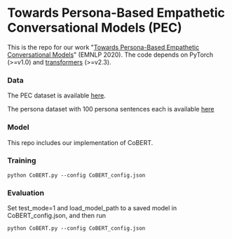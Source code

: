 # Towards Persona-Based Empathetic Conversational Models (PEC)
This is the repo for our work "[Towards Persona-Based Empathetic Conversational Models](https://arxiv.org/abs/2004.12316)" (EMNLP 2020). The code depends on PyTorch (>=v1.0) and [transformers]((https://github.com/huggingface/transformers)) (>=v2.3).


### Data
The PEC dataset is available [here](https://www.dropbox.com/s/9lhdf6iwv61xiao/cleaned.zip?dl=0).

The persona dataset with 100 persona sentences each is available [here](https://www.dropbox.com/s/enrsqee0obucddf/PEC_persona_100.zip?dl=0)

### Model
This repo includes our implementation of CoBERT.

### Training

```python CoBERT.py --config CoBERT_config.json```

### Evaluation
Set test_mode=1 and load_model_path to a saved model in CoBERT_config.json, and then run

```python CoBERT.py --config CoBERT_config.json```
